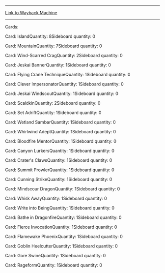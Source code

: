 
---
[Link to Wayback Machine](https://web.archive.org/web/20150322113718/http://magic.wizards.com/en/articles/decks/daniel-oppliger-grand-prix-liverpool-2014-top-8-2015-03-08)

[_metadata_:generator]:- "Drupal 7 (http://drupal.org)"
[_metadata_:node]:- "352491"
[_metadata_:publish_date]:- "2015-03-08"
[_metadata_:source]:- "article"
[_metadata_:title]:- "DANIEL OPPLIGER - GRAND PRIX LIVERPOOL 2014 TOP 8"
[_metadata_:wayback_capture_timestamp]:- "2015-03-22 11:37:18"
[_metadata_:wayback_raw_url]:- "https://web.archive.org/web/20150322113718id_/http://magic.wizards.com/en/articles/decks/daniel-oppliger-grand-prix-liverpool-2014-top-8-2015-03-08"
[_metadata_:wayback_url]:- "http://magic.wizards.com/en/articles/decks/daniel-oppliger-grand-prix-liverpool-2014-top-8-2015-03-08"
---





Cards: 

Card: IslandQuantity: 8Sideboard quantity: 0 



Card: MountainQuantity: 7Sideboard quantity: 0 



Card: Wind-Scarred CragQuantity: 2Sideboard quantity: 0 



Card: Jeskai BannerQuantity: 1Sideboard quantity: 0 



Card: Flying Crane TechniqueQuantity: 1Sideboard quantity: 0 



Card: Clever ImpersonatorQuantity: 1Sideboard quantity: 0 



Card: Jeskai WindscoutQuantity: 1Sideboard quantity: 0 



Card: ScaldkinQuantity: 2Sideboard quantity: 0 



Card: Set AdriftQuantity: 1Sideboard quantity: 0 



Card: Wetland SambarQuantity: 1Sideboard quantity: 0 



Card: Whirlwind AdeptQuantity: 1Sideboard quantity: 0 



Card: Bloodfire MentorQuantity: 1Sideboard quantity: 0 



Card: Canyon LurkersQuantity: 1Sideboard quantity: 0 



Card: Crater's ClawsQuantity: 1Sideboard quantity: 0 



Card: Summit ProwlerQuantity: 1Sideboard quantity: 0 



Card: Cunning StrikeQuantity: 1Sideboard quantity: 0 



Card: Mindscour DragonQuantity: 1Sideboard quantity: 0 



Card: Whisk AwayQuantity: 1Sideboard quantity: 0 



Card: Write into BeingQuantity: 1Sideboard quantity: 0 



Card: Bathe in DragonfireQuantity: 1Sideboard quantity: 0 



Card: Fierce InvocationQuantity: 1Sideboard quantity: 0 



Card: Flamewake PhoenixQuantity: 1Sideboard quantity: 0 



Card: Goblin HeelcutterQuantity: 1Sideboard quantity: 0 



Card: Gore SwineQuantity: 1Sideboard quantity: 0 



Card: RageformQuantity: 1Sideboard quantity: 0 




 

 
